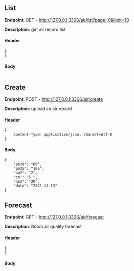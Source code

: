 ## List

**Endpoint**: GET - http://127.0.0.1:3306/air/list?page=0&limit=10

**Description**: get air record list

#### Header
```
{
}
```


#### Body
```

```

## Create

**Endpoint**: POST - http://127.0.0.1:3306/air/create

**Description**: upload an air record

#### Header
```
{
	Content-Type: application/json; charset=utf-8
}
```


#### Body
```
{
	"pm10": "60",
	"pm25": "105",
	"so2": "2",
	"co": "5 ",
	"no2": "20",
	"date": "2021-11-13"
}
```

## Forecast

**Endpoint**: GET - http://127.0.0.1:3306/air/forecast

**Description**: Room air quality forecast

#### Header
```
{
}
```


#### Body
```

```

